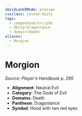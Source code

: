 ```yaml
---
obsidianUIMode: preview
cssclass: json5e-deity
tags:
  - compendium/src/phb
  - deity/dragonlance
  - domain/death
aliases:
  - Morgion
---
```

# Morgion
*Source: Player's Handbook p. 295* 

- **Alignment**: Neutral Evil
- **Category**: The Gods of Evil
- **Domains**: Death
- **Pantheon**: Dragonlance
- **Symbol**: Hood with two red eyes